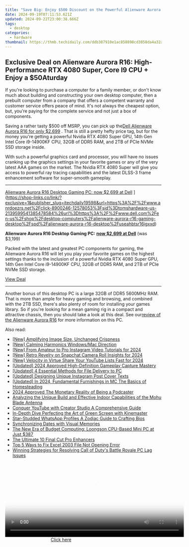 ```yaml
---
title: "Save Big: Enjoy $500 Discount on the Powerful Alienware Aurora R16, Equipped with RTX 4080 Super & Intel's Core I9-14900KF Processor"
date: 2024-09-19T07:11:53.621Z
updated: 2024-09-22T23:00:38.666Z
tags:
  - desktop
categories:
  - hardware
thumbnail: https://thmb.techidaily.com/ddb387910e1ac858898cd3858da4a32a6126aed2333f21b240bf9f3028949436.jpg
---
```


## Exclusive Deal on Alienware Aurora R16: High-Performance RTX 4080 Super, Core I9 CPU + Enjoy a $50Aturday

If you're looking to purchase a computer for a family member, or don't know much about building and constructing your own desktop computer, then a prebuilt computer from a company that offers a competent warranty and customer service offers peace of mind. It's not always the cheapest option, but, you're paying for the complete service and not just a box of components.

 Saving a rather tasty $500 off MSRP, you can pick up the[Dell Alienware Aurora R16 for only $2.699](<https://shop-links.co/link/?exclusive=1&publisher_slug=itechdaily19598&url=https%3A%2F%2Fwww.anrdoezrs.net%2Fclick-8900246-12578053%3Fsid%3Dtomshardware-us-1263806631832487988%26url%3Dhttps%3A%2F%2Fwww.dell.com%2Fen-us%2Fshop%2Fdesktop-computers%2Falienware-aurora-r16-gaming-desktop%2Fspd%2Falienware-aurora-r16-desktop%2Fuseahbtsr16igxxd>) . That is still a pretty hefty price tag, but for the money you're getting a powerful Nvidia RTX 4080 Super GPU, 14th Gen Intel Core i9-14900KF CPU, 32GB of DDR5 RAM, and 2TB of PCIe NVMe SSD storage inside.

 With such a powerful graphics card and processor, you will have no issues cranking up the graphics settings in your favorite games or any of the very latest AAA games on the market. The Nvidia RTX 4080 Super will give you access to powerful ray tracing capabilities and the latest DLSS-3 frame enhancement software for super-smooth gameplay.

---

[Alienware Aurora R16 Desktop Gaming PC: now $2,699 at Dell](https://cdn.mos.cms.futurecdn.net/Cem58gxryoFToHGCZZcnHc-200-100.png "Alienware Aurora R16 Desktop Gaming PC: now $2,699 at Dell") ](https://shop-links.co/link/?exclusive=1&publisher_slug=itechdaily19598&url=https%3A%2F%2Fwww.anrdoezrs.net%2Fclick-8900246-12578053%3Fsid%3Dtomshardware-us-2139599541385478584%26url%3Dhttps%3A%2F%2Fwww.dell.com%2Fen-us%2Fshop%2Fdesktop-computers%2Falienware-aurora-r16-gaming-desktop%2Fspd%2Falienware-aurora-r16-desktop%2Fuseahbtsr16igxxd)

**Alienware Aurora R16 Desktop Gaming PC:** [**now $2,699 at Dell**](https://shop-links.co/link/?exclusive=1&publisher_slug=itechdaily19598&url=https%3A%2F%2Fwww.anrdoezrs.net%2Fclick-8900246-12578053%3Fsid%3Dtomshardware-us-6031331754624865758%26url%3Dhttps%3A%2F%2Fwww.dell.com%2Fen-us%2Fshop%2Fdesktop-computers%2Falienware-aurora-r16-gaming-desktop%2Fspd%2Falienware-aurora-r16-desktop%2Fuseahbtsr16igxxd) (was $3,199)  
  
 Packed with the latest and greatest PC components for gaming, the Alienware Aurora R16 will let you play your favorite games on the highest settings thanks to the inclusion of a powerful Nvidia RTX 4080 Super GPU, 14th Gen Intel Core i9-14900KF CPU, 32GB of DDR5 RAM, and 2TB of PCIe NVMe SSD storage.

[View Deal](https://shop-links.co/link/?exclusive=1&publisher_slug=itechdaily19598&url=https%3A%2F%2Fwww.anrdoezrs.net%2Fclick-8900246-12578053%3Fsid%3Dtomshardware-us-2139599541385478584%26url%3Dhttps%3A%2F%2Fwww.dell.com%2Fen-us%2Fshop%2Fdesktop-computers%2Falienware-aurora-r16-gaming-desktop%2Fspd%2Falienware-aurora-r16-desktop%2Fuseahbtsr16igxxd)

---

 Another bonus of this desktop PC is a large 32GB of DDR5 5600MHz RAM. That is more than ample for heavy gaming and browsing, and combined with the 2TB SSD, there's also plenty of room for installing your games library. So if you're looking for a mean gaming rig in a compact and attractive chassis, then you should take a look at this deal. See our[review of the Alienware Aurora R16](https://www.tomshardware.com/reviews/alienware-aurora-r16) for more information on this PC.

<ins class="adsbygoogle"
     style="display:block"
     data-ad-format="autorelaxed"
     data-ad-client="ca-pub-7571918770474297"
     data-ad-slot="1223367746"></ins>

<ins class="adsbygoogle"
     style="display:block"
     data-ad-client="ca-pub-7571918770474297"
     data-ad-slot="8358498916"
     data-ad-format="auto"
     data-full-width-responsive="true"></ins>

<span class="atpl-alsoreadstyle">Also read:</span>
<div><ul>
<li><a href="https://extra-tips.techidaily.com/new-amplifying-image-size-unchanged-crispness/"><u>[New] Amplifying Image Size, Unchanged Crispness</u></a></li>
<li><a href="https://extra-tips.techidaily.com/new-calming-harmonics-windowsmac-direction/"><u>[New] Calming Harmonics Windows/Mac Direction</u></a></li>
<li><a href="https://instagram-video-recordings.techidaily.com/new-from-amateur-to-pro-instagram-video-tutorials-for-2024/"><u>[New] From Amateur to Pro Instagram Video Tutorials for 2024</u></a></li>
<li><a href="https://snapchat-videos.techidaily.com/new-retro-revelry-on-snapchat-camera-roll-insights-for-2024/"><u>[New] Retro Revelry on Snapchat Camera Roll Insights for 2024</u></a></li>
<li><a href="https://youtube-docs.techidaily.com/elocity-in-virtue-share-your-youtube-lists-fast-for-2024/"><u>[New] Velocity in Virtue Share Your YouTube Lists Fast for 2024</u></a></li>
<li><a href="https://remote-screen-capture.techidaily.com/updated-2024-approved-high-definition-gameplay-capture-mastery/"><u>[Updated] 2024 Approved High-Definition Gameplay Capture Mastery</u></a></li>
<li><a href="https://extra-tips.techidaily.com/updated-4-essential-methods-for-file-delivery-to-pc/"><u>[Updated] 4 Essential Methods for File Delivery to PC</u></a></li>
<li><a href="https://instagram-videos.techidaily.com/updated-designing-unique-instagram-post-cover-texts/"><u>[Updated] Designing Unique Instagram Post Cover Texts</u></a></li>
<li><a href="https://video-capture.techidaily.com/updated-in-2024-fundamental-furnishings-in-mc-the-basics-of-homesteading/"><u>[Updated] In 2024, Fundamental Furnishings in MC The Basics of Homesteading</u></a></li>
<li><a href="https://fox-glue.techidaily.com/2024-approved-the-monetary-reality-of-being-a-podcaster/"><u>2024 Approved The Monetary Reality of Being a Podcaster</u></a></li>
<li><a href="https://extra-tips.techidaily.com/analyzing-the-unique-build-and-effective-indoor-capabilities-of-the-mohu-blade-antenna/"><u>Analyzing the Unique Build and Effective Indoor Capabilities of the Mohu Blade Antenna</u></a></li>
<li><a href="https://youtube-clips.techidaily.com/conquer-youtube-with-creator-studio-a-comprehensive-guide/"><u>Conquer YouTube with Creator Studio A Comprehensive Guide</u></a></li>
<li><a href="https://extra-tips.techidaily.com/in-depth-dive-perfecting-the-art-of-green-screen-with-kinemaster/"><u>In-Depth Dive Perfecting the Art of Green Screen with Kinemaster</u></a></li>
<li><a href="https://extra-tips.techidaily.com/star-studded-whatsapp-profiles-a-zodiac-guide-to-crafting-bios/"><u>Star-Studded WhatsApp Profiles A Zodiac Guide to Crafting Bios</u></a></li>
<li><a href="https://extra-tips.techidaily.com/synchronizing-dates-with-visual-memories/"><u>Synchronizing Dates with Visual Memories</u></a></li>
<li><a href="https://extra-tips.techidaily.com/the-new-era-of-budget-computing-loongson-cpu-based-mini-pc-at-just-387/"><u>The New Era of Budget Computing: Loongson CPU-Based Mini PC at Just $387</u></a></li>
<li><a href="https://extra-tips.techidaily.com/the-ultimate-10-final-cut-pro-enhancers/"><u>The Ultimate 10 Final Cut Pro Enhancers</u></a></li>
<li><a href="https://techidaily.com/top-5-ways-to-fix-excel-2003-file-not-opening-error-by-stellar-guide/"><u>Top 5 Ways to Fix Excel 2003 File Not Opening Error</u></a></li>
<li><a href="https://win-answers.techidaily.com/winning-strategies-for-resolving-call-of-dutys-battle-royale-pc-lag-issues/"><u>Winning Strategies for Resolving Call of Duty's Battle Royale PC Lag Issues</u></a></li>
</ul></div>

<!-- affiliate ads begin -->
<span id="1993645">
					<video width="576" height="240" style="cursor:pointer"
           poster="//a.impactradius-go.com/display-clicktoplayimage/1993645.png"
           onclick="if(!this.playClicked){this.play();this.setAttribute('controls',true);this.playClicked=true;}">
	   <source src="//a.impactradius-go.com/display-ad/22993-1993645">
	   <img src="//a.impactradius-go.com/display-clicktoplayimage/1993645.png" style="border: none; height: 100%; width: 100%; object-fit: contain">
	</video>
	<div style="width:360px;text-align:center"><a href="javascript:window.open(decodeURIComponent('https%3A%2F%2Fhomestyler.sjv.io%2Fc%2F5597632%2F1993645%2F22993'), '_blank');void(0);">Click here</a></div>
</span>
<img height="0" width="0" src="https://imp.pxf.io/i/5597632/1993645/22993" style="position:absolute;visibility:hidden;" border="0" />
<!-- affiliate ads end -->

